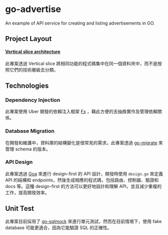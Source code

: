 # go-advertise

An example of API service for creating and listing advertisements in GO.

## Project Layout

#### [Vertical slice architecture](https://www.jimmybogard.com/vertical-slice-architecture/)

此專案透過 Vertical slice 將相同功能的程式碼集中在同一個資料夾中，而不是按照它們的技術層級去分類。

## Technologies

### Dependency Injection

此專案使用 Uber 開發的依賴注入框架 [Fx](https://github.com/uber-go/fx) ，藉此方便的去抽換實作及管理依賴關係。

### Database Migration

在開發和維護中，資料庫的結構變化是很常見的需求。此專案透過 [go-migrate](https://github.com/golang-migrate/migrate) 來管理 schema 的版本。

### API Design

此專案透過 [Goa](https://github.com/goadesign/goa) 來進行 design-first 的 API 設計，開發時使用 `design.go` 來定義 API 的結構和 endpoints，然後生成相應的程式碼，包括路由、控制器、驗證和 docs 等。這種 design-first 的方法可以更好地設計和理解 API，並且減少重複的工作，提高開發效率。

## Unit Test

此專案目前採用了 [go-sqlmock](https://github.com/DATA-DOG/go-sqlmock) 來進行單元測試，然而在目前情境下，使用 fake database 可能更適合，因為它能驗證 SQL 的正確性。
